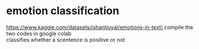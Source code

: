 # emotion classification

https://www.kaggle.com/datasets/ishantjuyal/emotions-in-text\
compile the two codes in google colab\
classifies whether a scentence is positive or not
